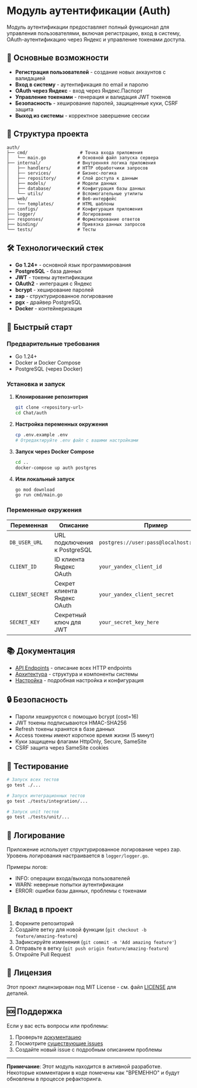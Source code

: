 # Модуль аутентификации (Auth)

Модуль аутентификации предоставляет полный функционал для управления пользователями, включая регистрацию, вход в систему, OAuth-аутентификацию через Яндекс и управление токенами доступа.

## 🚀 Основные возможности

- **Регистрация пользователей** - создание новых аккаунтов с валидацией
- **Вход в систему** - аутентификация по email и паролю
- **OAuth через Яндекс** - вход через Яндекс.Паспорт
- **Управление токенами** - генерация и валидация JWT токенов
- **Безопасность** - хеширование паролей, защищенные куки, CSRF защита
- **Выход из системы** - корректное завершение сессии

## 📁 Структура проекта

```
auth/
├── cmd/                    # Точка входа приложения
│   └── main.go            # Основной файл запуска сервера
├── internal/              # Внутренняя логика приложения
│   ├── handlers/          # HTTP обработчики запросов
│   ├── services/          # Бизнес-логика
│   ├── repository/        # Слой доступа к данным
│   ├── models/            # Модели данных
│   ├── database/          # Конфигурация базы данных
│   └── utils/             # Вспомогательные утилиты
├── web/                   # Веб-интерфейс
│   └── templates/         # HTML шаблоны
├── configs/               # Конфигурация приложения
├── logger/                # Логирование
├── responses/             # Форматирование ответов
├── binding/               # Привязка данных запросов
└── tests/                 # Тесты
```

## 🛠 Технологический стек

- **Go 1.24+** - основной язык программирования
- **PostgreSQL** - база данных
- **JWT** - токены аутентификации
- **OAuth2** - интеграция с Яндекс
- **bcrypt** - хеширование паролей
- **zap** - структурированное логирование
- **pgx** - драйвер PostgreSQL
- **Docker** - контейнеризация

## 🔧 Быстрый старт

### Предварительные требования

- Go 1.24+
- Docker и Docker Compose
- PostgreSQL (через Docker)

### Установка и запуск

1. **Клонирование репозитория**
   ```bash
   git clone <repository-url>
   cd Chat/auth
   ```

2. **Настройка переменных окружения**
   ```bash
   cp .env.example .env
   # Отредактируйте .env файл с вашими настройками
   ```

3. **Запуск через Docker Compose**
   ```bash
   cd ..
   docker-compose up auth postgres
   ```

4. **Или локальный запуск**
   ```bash
   go mod download
   go run cmd/main.go
   ```

### Переменные окружения

| Переменная | Описание | Пример |
|------------|----------|---------|
| `DB_USER_URL` | URL подключения к PostgreSQL | `postgres://user:pass@localhost:5432/db` |
| `CLIENT_ID` | ID клиента Яндекс OAuth | `your_yandex_client_id` |
| `CLIENT_SECRET` | Секрет клиента Яндекс OAuth | `your_yandex_client_secret` |
| `SECRET_KEY` | Секретный ключ для JWT | `your_secret_key_here` |

## 📚 Документация

- [API Endpoints](docs/api.md) - описание всех HTTP endpoints
- [Архитектура](docs/architecture.md) - структура и компоненты системы
- [Настройка](docs/configuration.md) - подробная настройка и конфигурация

## 🔒 Безопасность

- Пароли хешируются с помощью bcrypt (cost=16)
- JWT токены подписываются HMAC-SHA256
- Refresh токены хранятся в базе данных
- Access токены имеют короткое время жизни (5 минут)
- Куки защищены флагами HttpOnly, Secure, SameSite
- CSRF защита через SameSite cookies

## 🧪 Тестирование

```bash
# Запуск всех тестов
go test ./...

# Запуск интеграционных тестов
go test ./tests/integration/...

# Запуск unit тестов
go test ./tests/unit/...
```

## 📝 Логирование

Приложение использует структурированное логирование через zap. Уровень логирования настраивается в `logger/logger.go`.

Примеры логов:
- INFO: операции входа/выхода пользователей
- WARN: неверные попытки аутентификации
- ERROR: ошибки базы данных, проблемы с токенами

## 🤝 Вклад в проект

1. Форкните репозиторий
2. Создайте ветку для новой функции (`git checkout -b feature/amazing-feature`)
3. Зафиксируйте изменения (`git commit -m 'Add amazing feature'`)
4. Отправьте в ветку (`git push origin feature/amazing-feature`)
5. Откройте Pull Request

## 📄 Лицензия

Этот проект лицензирован под MIT License - см. файл [LICENSE](LICENSE) для деталей.

## 🆘 Поддержка

Если у вас есть вопросы или проблемы:

1. Проверьте [документацию](docs/)
2. Посмотрите [существующие issues](../../issues)
3. Создайте новый issue с подробным описанием проблемы

---

**Примечание**: Этот модуль находится в активной разработке. Некоторые комментарии в коде помечены как "ВРЕМЕННО" и будут обновлены в процессе рефакторинга.
